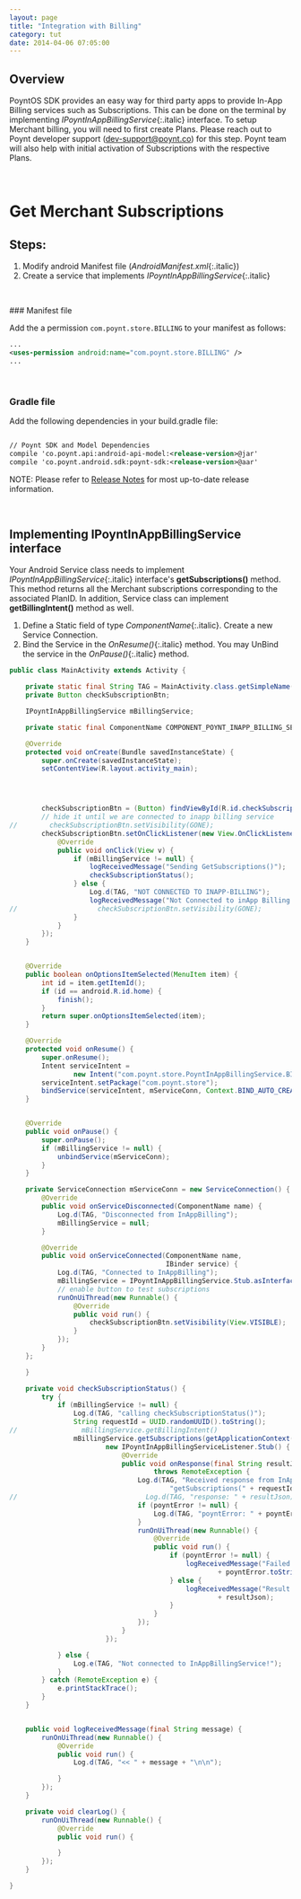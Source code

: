 ```yaml
---
layout: page
title: "Integration with Billing"
category: tut
date: 2014-04-06 07:05:00
---
```

## Overview
PoyntOS SDK provides an easy way for third party apps to provide In-App Billing services such as Subscriptions. This can be done on the terminal by implementing _IPoyntInAppBillingService_{:.italic} interface. To setup Merchant billing, you will need to first create Plans. Please reach out to Poynt developer support (dev-support@poynt.co) for this step. Poynt team will also help with initial activation of Subscriptions with the respective Plans.

<p>&nbsp;</p>

# Get Merchant Subscriptions
## Steps:
1. Modify android Manifest file (_AndroidManifest.xml_{:.italic})
2. Create a service that implements _IPoyntInAppBillingService_{:.italic}


<p>&nbsp;</p>
### Manifest file

Add the a permission `com.poynt.store.BILLING` to your manifest as follows:

~~~xml
...
<uses-permission android:name="com.poynt.store.BILLING" />
...
~~~
<p>&nbsp;</p>

### Gradle file
Add the following dependencies in your build.gradle file:
~~~xml

// Poynt SDK and Model Dependencies
compile 'co.poynt.api:android-api-model:<release-version>@jar'
compile 'co.poynt.android.sdk:poynt-sdk:<release-version>@aar'

~~~
NOTE: Please refer to [Release Notes](https://poynt.github.io/developer/ref/release-notes.html) for  most up-to-date release information.

<p>&nbsp;</p>

## Implementing IPoyntInAppBillingService interface
Your Android Service class needs to implement _IPoyntInAppBillingService_{:.italic} interface's **getSubscriptions()** method. This method returns all the Merchant subscriptions corresponding to the associated PlanID. In addition, Service class can implement **getBillingIntent()** method as well.

1. Define a Static field of type _ComponentName_{:.italic}. Create a new Service Connection.
2. Bind the Service in the _OnResume()_{:.italic} method. You may UnBind the service in the _OnPause()_{:.italic} method.


~~~java
public class MainActivity extends Activity {

    private static final String TAG = MainActivity.class.getSimpleName();
    private Button checkSubscriptionBtn;

    IPoyntInAppBillingService mBillingService;

    private static final ComponentName COMPONENT_POYNT_INAPP_BILLING_SERVICE = new ComponentName("com.poynt.store", "co.poynt.os.services.v1.IPoyntInAppBillingService");

    @Override
    protected void onCreate(Bundle savedInstanceState) {
        super.onCreate(savedInstanceState);
        setContentView(R.layout.activity_main);




        checkSubscriptionBtn = (Button) findViewById(R.id.checkSubscriptionBtn);
        // hide it until we are connected to inapp billing service
//        checkSubscriptionBtn.setVisibility(GONE);
        checkSubscriptionBtn.setOnClickListener(new View.OnClickListener() {
            @Override
            public void onClick(View v) {
                if (mBillingService != null) {
                    logReceivedMessage("Sending GetSubscriptions()");
                    checkSubscriptionStatus();
                } else {
                    Log.d(TAG, "NOT CONNECTED TO INAPP-BILLING");
                    logReceivedMessage("Not Connected to inApp Billing Service");
//                    checkSubscriptionBtn.setVisibility(GONE);
                }
            }
        });
    }


    @Override
    public boolean onOptionsItemSelected(MenuItem item) {
        int id = item.getItemId();
        if (id == android.R.id.home) {
            finish();
        }
        return super.onOptionsItemSelected(item);
    }

    @Override
    protected void onResume() {
        super.onResume();
        Intent serviceIntent =
                new Intent("com.poynt.store.PoyntInAppBillingService.BIND");
        serviceIntent.setPackage("com.poynt.store");
        bindService(serviceIntent, mServiceConn, Context.BIND_AUTO_CREATE);
    }


    @Override
    public void onPause() {
        super.onPause();
        if (mBillingService != null) {
            unbindService(mServiceConn);
        }
    }

    private ServiceConnection mServiceConn = new ServiceConnection() {
        @Override
        public void onServiceDisconnected(ComponentName name) {
            Log.d(TAG, "Disconnected from InAppBilling");
            mBillingService = null;
        }

        @Override
        public void onServiceConnected(ComponentName name,
                                       IBinder service) {
            Log.d(TAG, "Connected to InAppBilling");
            mBillingService = IPoyntInAppBillingService.Stub.asInterface(service);
            // enable button to test subscriptions
            runOnUiThread(new Runnable() {
                @Override
                public void run() {
                    checkSubscriptionBtn.setVisibility(View.VISIBLE);
                }
            });
        }
    };

    }

    private void checkSubscriptionStatus() {
        try {
            if (mBillingService != null) {
                Log.d(TAG, "calling checkSubscriptionStatus()");
                String requestId = UUID.randomUUID().toString();
//                mBillingService.getBillingIntent()
                mBillingService.getSubscriptions(getApplicationContext().getPackageName(), requestId,
                        new IPoyntInAppBillingServiceListener.Stub() {
                            @Override
                            public void onResponse(final String resultJson, final PoyntError poyntError, String requestId)
                                    throws RemoteException {
                                Log.d(TAG, "Received response from InAppBillingService for " +
                                        "getSubscriptions(" + requestId + ")");
//                                Log.d(TAG, "response: " + resultJson);
                                if (poyntError != null) {
                                    Log.d(TAG, "poyntError: " + poyntError.toString());
                                }
                                runOnUiThread(new Runnable() {
                                    @Override
                                    public void run() {
                                        if (poyntError != null) {
                                            logReceivedMessage("Failed to obtain subscriptions: "
                                                    + poyntError.toString());
                                        } else {
                                            logReceivedMessage("Result for get subscriptions: "
                                                    + resultJson);
                                        }
                                    }
                                });
                            }
                        });

            } else {
                Log.e(TAG, "Not connected to InAppBillingService!");
            }
        } catch (RemoteException e) {
            e.printStackTrace();
        }
    }


    public void logReceivedMessage(final String message) {
        runOnUiThread(new Runnable() {
            @Override
            public void run() {
                Log.d(TAG, "<< " + message + "\n\n");

            }
        });
    }

    private void clearLog() {
        runOnUiThread(new Runnable() {
            @Override
            public void run() {

            }
        });
    }

}

~~~
